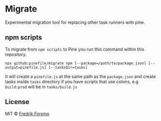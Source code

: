 # Migrate

Experimental migration tool for replacing other task runners with pine.

## npm scripts

To migrate from `npm scripts` to Pine you run this command within this repository.

```
npx github:pinefile/migrate npm [--package=/path/to/package.json] [--output=pinefile.js] [--tasksDir=tasks]
```

It will create a `pinefile.js` at the same path as the `package.json` and create tasks inside `tasks` directory if you have scripts that use colons, e.g `build:prod` will be in `tasks/build.js`

## License

MIT © [Fredrik Forsmo](https://github.com/frozzare)